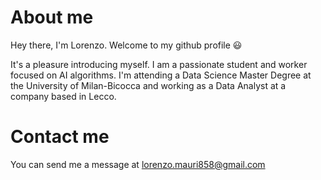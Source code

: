 # About me 
Hey there, I'm Lorenzo. Welcome to my github profile 😃

It's a pleasure introducing myself. I am a passionate student and worker focused on AI algorithms. I'm attending a Data Science Master Degree at the University of Milan-Bicocca and working as a Data Analyst at a company based in Lecco.

# Contact me 
You can send me a message at lorenzo.mauri858@gmail.com
